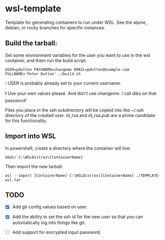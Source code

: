 # wsl-template
Template for generating containers to run under WSL.
See the alpine, debian, or rocky branches for specific instances.

## Build the tarball:

Set some environment variables for the user you want to use in the wsl container, and
them run the build script.  

`USER=pdutton PASSWORD=changeme EMAIL=pdutton@example.com FULLNAME='Peter Dutton' ./build.sh` 

 :grey_exclamation: USER is probably already set to your current username.

 :exclamation: Use your own values please. And don't use changeme. I call dibs on that password!

Files you place in the ssh subdirectory will be copied into the ~/.ssh directory of the created user.
id_rsa and id_rsa.pub are a prime candidate for this functionality.

## Import into WSL

In powershell, create a directory where the container will live:

`mkdir C:\WSLDistros\[ContainerName]`

Then import the new tarball:

`wsl --import [ContainerName] C:\WSLDistros\[ContainerName] ./TEMPLATE-wsl.tar`


## TODO

  - [X] Add git config values based on user.
  - [X] Add the ability to set the ssh id for the new user so that you can automatically log into things like git.
  - [ ] Add support for encrypted input password.



